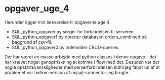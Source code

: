 # opgaver_uge_4
 Herunder ligger min besvarelse til opgaverne uge 4.

 * SQL_python_opgaver.py sørger for forbindelsen til serveren.
 * SQL_python_opgaver1.py opretter databasen orders_combined på baggrund af csv-fil.
 * SQL_python_opgaver2.py indeholder CRUD-queries.

Der har været en masse arbejde med python classes i denne opgave - det har krævet noget genopfriskning at komme i flow med det. Desuden var der nogle opstartsvanskligheder med serverforbindelsen indtil jeg fandt ud af at problemet var hvilken version af mysql-connector jeg brugte.
